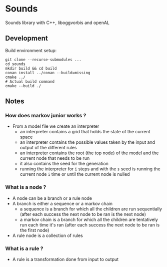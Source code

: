 # Sounds

Sounds library with C++, liboggvorbis and openAL

## Development

Build environment setup:

    git clone --recurse-submodules ...
    cd sounds
    mkdir build && cd build
    conan install ../conan --build=missing
    cmake ../
    # Actual build command
    cmake --build ./

## Notes

### How does markov junior works ?
* From a model file we create an interpreter
    * an interpreter contains a grid that holds the state of the current space
    * an interpreter contains the possible values taken by the input and output of the different rules
    * an interpreter contains the root (the top node) of the model and the current node that needs to be run
    * it also contains the seed for the generation
    * running the interpreter for `i` steps and with the `s` seed is running the current node `i` time or until the current node is nulled

### What is a node ?
* A node can be a branch or a rule node
* A branch is either a sequence or a markov chain
    * a sequence is a branch for which all the children are run sequentially (after each success the next node to be ran is the next node)
    * a markov chain is a branch for which all the children are tentatively run each time it's ran (after each success the next node to be ran is the first node)
* A rule node is a collection of rules

### What is a rule ?
* A rule is a transformation done from input to output
